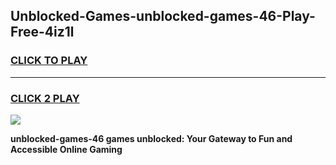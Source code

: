 
## Unblocked-Games-unblocked-games-46-Play-Free-4iz1l
<h3>
<a href="https://premium76.site?title=unblocked-games-46&ref=17A">CLICK TO PLAY</a></h3>
<hr>

<h3>
<a href="https://premium76.site?title=unblocked-games-46&ref=17A">CLICK 2 PLAY</a>
  
</h3>

<a href="https://premium76.site?title=unblocked-games-46&ref=17A"><img src="https://clearcache.store/games.png"></a>


**unblocked-games-46 games unblocked: Your Gateway to Fun and Accessible Online Gaming**
